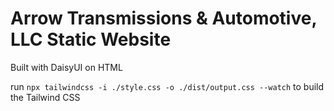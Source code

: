 # Arrow Transmissions & Automotive, LLC Static Website

Built with DaisyUI on HTML

run `npx tailwindcss -i ./style.css -o ./dist/output.css --watch` to build the Tailwind CSS